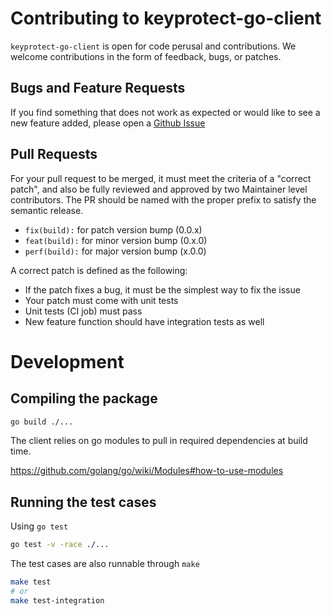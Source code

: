 # Contributing to keyprotect-go-client

`keyprotect-go-client` is open for code perusal and contributions. We welcome contributions in the form of feedback, bugs, or patches.

## Bugs and Feature Requests

If you find something that does not work as expected or would like to see a new feature added, 
please open a [Github Issue](https://github.com/IBM/keyprotect-go-client/issues)

## Pull Requests

For your pull request to be merged, it must meet the criteria of a "correct patch", and also
be fully reviewed and approved by two Maintainer level contributors.
The PR should be named with the proper prefix to satisfy the semantic release. 
- `fix(build):` for patch version bump (0.0.x)
- `feat(build):` for minor version bump (0.x.0)
- `perf(build):` for major version bump (x.0.0)

A correct patch is defined as the following:

 - If the patch fixes a bug, it must be the simplest way to fix the issue
 - Your patch must come with unit tests
 - Unit tests (CI job) must pass
 - New feature function should have integration tests as well


# Development

## Compiling the package

```sh
go build ./...
```

The client relies on go modules to pull in required dependencies at build time.

https://github.com/golang/go/wiki/Modules#how-to-use-modules

## Running the test cases

Using `go test`

```sh
go test -v -race ./...
```

The test cases are also runnable through `make`

```sh
make test
# or
make test-integration
```
